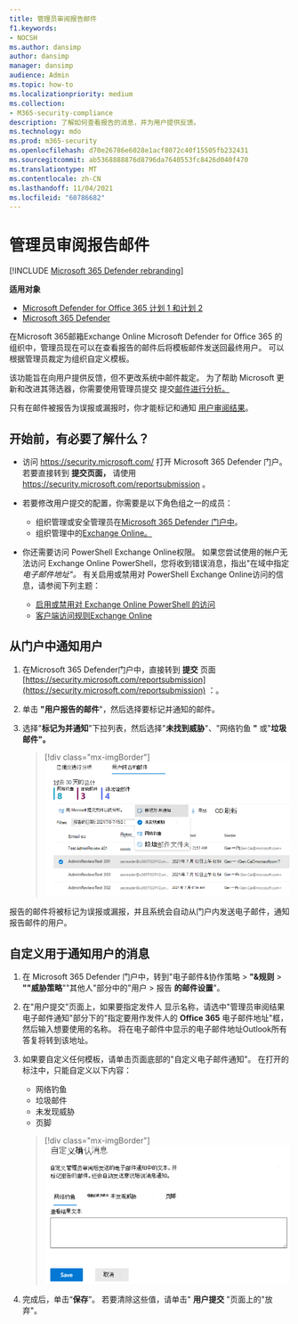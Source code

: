 ```yaml
---
title: 管理员审阅报告邮件
f1.keywords:
- NOCSH
ms.author: dansimp
author: dansimp
manager: dansimp
audience: Admin
ms.topic: how-to
ms.localizationpriority: medium
ms.collection:
- M365-security-compliance
description: 了解如何查看报告的消息，并为用户提供反馈。
ms.technology: mdo
ms.prod: m365-security
ms.openlocfilehash: d70e26786e6028e1acf8072c40f15505fb232431
ms.sourcegitcommit: ab5368888876d8796da7640553fc8426d040f470
ms.translationtype: MT
ms.contentlocale: zh-CN
ms.lasthandoff: 11/04/2021
ms.locfileid: "60786682"
---
```

# <a name="admin-review-for-reported-messages"></a>管理员审阅报告邮件

[!INCLUDE [Microsoft 365 Defender rebranding](../includes/microsoft-defender-for-office.md)]

**适用对象**
- [Microsoft Defender for Office 365 计划 1 和计划 2](defender-for-office-365.md)
- [Microsoft 365 Defender](../defender/microsoft-365-defender.md)

在Microsoft 365邮箱Exchange Online Microsoft Defender for Office 365 的组织中，管理员现在可以在查看报告的邮件后将模板邮件发送回最终用户。 可以根据管理员裁定为组织自定义模板。

该功能旨在向用户提供反馈，但不更改系统中邮件裁定。 为了帮助 Microsoft 更新和改进其筛选器，你需要使用管理员提交 提交[邮件进行分析。](admin-submission.md)

只有在邮件被报告为误报或漏报时，你才能标记和通知 [用户审阅结果](report-false-positives-and-false-negatives.md)。

## <a name="what-do-you-need-to-know-before-you-begin"></a>开始前，有必要了解什么？

- 访问 <https://security.microsoft.com/> 打开 Microsoft 365 Defender 门户。 若要直接转到 **提交页面，** 请使用 <https://security.microsoft.com/reportsubmission> 。

- 若要修改用户提交的配置，你需要是以下角色组之一的成员：
  - 组织管理或安全管理员在[Microsoft 365 Defender 门户中](permissions-microsoft-365-security-center.md)。
  - 组织管理中的[Exchange Online。](/Exchange/permissions-exo/permissions-exo#role-groups)

- 你还需要访问 PowerShell Exchange Online权限。 如果您尝试使用的帐户无法访问 Exchange Online PowerShell，您将收到错误消息，指出"在域中指定 *电子邮件地址"。* 有关启用或禁用对 PowerShell Exchange Online访问的信息，请参阅下列主题：
  - [启用或禁用对 Exchange Online PowerShell 的访问](/powershell/exchange/disable-access-to-exchange-online-powershell)
  - [客户端访问规则Exchange Online](/exchange/clients-and-mobile-in-exchange-online/client-access-rules/client-access-rules)

## <a name="notify-users-from-within-the-portal"></a>从门户中通知用户

1. 在Microsoft 365 Defender门户中，直接转到 **提交** 页面 [https://security.microsoft.com/reportsubmission](https://security.microsoft.com/reportsubmission) ：。

2. 单击 **"用户报告的邮件**"，然后选择要标记并通知的邮件。

3. 选择"**标记为并通知**"下拉列表，然后选择"**未找到威胁**"、"网络钓鱼 **"** 或"**垃圾邮件"。**

   > [!div class="mx-imgBorder"]
   > ![从门户发送邮件。](../../media/admin-review-send-message-from-portal.png)

报告的邮件将被标记为误报或漏报，并且系统会自动从门户内发送电子邮件，通知报告邮件的用户。

## <a name="customize-the-messages-used-to-notify-users"></a>自定义用于通知用户的消息

1. 在 Microsoft 365 Defender 门户中，转到"电子邮件&协作策略 \> **"&规则** \> **""威胁策略**""其他人"部分中的"用户 \> 报告 **的邮件设置**"。

2. 在"用户提交"页面上，如果要指定发件人 显示名称，请选中"管理员审阅结果电子邮件通知"部分下的"指定要用作发件人的 **Office 365** 电子邮件地址"框，然后输入想要使用的名称。 将在电子邮件中显示的电子邮件地址Outlook所有答复将转到该地址。

3. 如果要自定义任何模板，请单击页面底部的"自定义电子邮件通知"。  在打开的标注中，只能自定义以下内容：

    - 网络钓鱼
    - 垃圾邮件
    - 未发现威胁
    - 页脚

    > [!div class="mx-imgBorder"]
    > ![自定义发送给用户的邮件。](../../media/admin-review-customize-message.png)

4. 完成后，单击“**保存**”。 若要清除这些值，请单击" **用户提交** "页面上的"放弃"。
